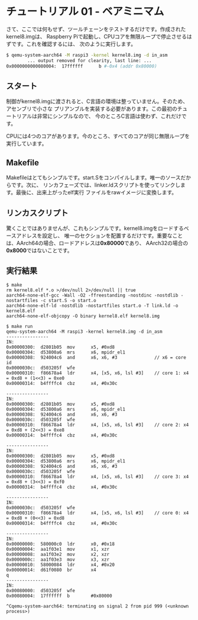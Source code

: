 # チュートリアル 01 - ベアミニマム

さて、ここでは何もせず、ツールチェーンをテストするだけです。作成されたkernel8.imgは、
Raspberry Piで起動し、CPUコアを無限ループで停止させるはずです。これを確認するには、
次のように実行します。

```sh
$ qemu-system-aarch64 -M raspi3 -kernel kernel8.img -d in_asm
        ... output removed for clearity, last line: ...
0x0000000000080004:  17ffffff      b #-0x4 (addr 0x80000)
```

## スタート

制御がkernel8.imgに渡されると、C言語の環境は整っていません。そのため、アセンブリで小さな
プリアンブルを実装する必要があります。この最初のチュートリアルは非常にシンプルなので、
今のところC言語は使わず、これだけです。

CPUには4つのコアがあります。今のところ、すべてのコアが同じ無限ループを実行しています。

## Makefile

Makefileはとてもシンプルです。start.Sをコンパイルします。唯一のソースだからです。次に、
リンカフェーズでは、linker.ldスクリプトを使ってリンクします。最後に、出来上がったelf実行
ファイルをrawイメージに変換します。

## リンカスクリプト

驚くことではありませんが、これもシンプルです。kernel8.imgをロードするベースアドレスを設定し、
唯一のセクションを配置するだけです。重要なことは、AArch64の場合、ロードアドレスは**0x80000**であり、
AArch32の場合の**0x8000**ではないことです。

## 実行結果

```
$ make
rm kernel8.elf *.o >/dev/null 2>/dev/null || true
aarch64-none-elf-gcc -Wall -O2 -ffreestanding -nostdinc -nostdlib -nostartfiles -c start.S -o start.o
aarch64-none-elf-ld -nostdlib -nostartfiles start.o -T link.ld -o kernel8.elf
aarch64-none-elf-objcopy -O binary kernel8.elf kernel8.img

$ make run
qemu-system-aarch64 -M raspi3 -kernel kernel8.img -d in_asm
----------------
IN:
0x00000300:  d2801b05  mov      x5, #0xd8
0x00000304:  d53800a6  mrs      x6, mpidr_el1
0x00000308:  924004c6  and      x6, x6, #3              // x6 = core id
0x0000030c:  d503205f  wfe
0x00000310:  f86678a4  ldr      x4, [x5, x6, lsl #3]    // core 1: x4 = 0xd8 + (1<<3) = 0xe0
0x00000314:  b4ffffc4  cbz      x4, #0x30c

----------------
IN:
0x00000300:  d2801b05  mov      x5, #0xd8
0x00000304:  d53800a6  mrs      x6, mpidr_el1
0x00000308:  924004c6  and      x6, x6, #3
0x0000030c:  d503205f  wfe
0x00000310:  f86678a4  ldr      x4, [x5, x6, lsl #3]    // core 2: x4 = 0xd8 + (2<<3) = 0xe8
0x00000314:  b4ffffc4  cbz      x4, #0x30c

----------------
IN:
0x00000300:  d2801b05  mov      x5, #0xd8
0x00000304:  d53800a6  mrs      x6, mpidr_el1
0x00000308:  924004c6  and      x6, x6, #3
0x0000030c:  d503205f  wfe
0x00000310:  f86678a4  ldr      x4, [x5, x6, lsl #3]    // core 3: x4 = 0xd8 + (3<<3) = 0xf0
0x00000314:  b4ffffc4  cbz      x4, #0x30c

----------------
IN:
0x0000030c:  d503205f  wfe
0x00000310:  f86678a4  ldr      x4, [x5, x6, lsl #3]    // core 0: x4 = 0xd8 + (0<<3) = 0xd8
0x00000314:  b4ffffc4  cbz      x4, #0x30c

----------------
IN:
0x00000000:  580000c0  ldr      x0, #0x18
0x00000004:  aa1f03e1  mov      x1, xzr
0x00000008:  aa1f03e2  mov      x2, xzr
0x0000000c:  aa1f03e3  mov      x3, xzr
0x00000010:  58000084  ldr      x4, #0x20
0x00000014:  d61f0080  br       x4
q
----------------
IN:
0x00080000:  d503205f  wfe
0x00080004:  17ffffff  b        #0x80000

^Cqemu-system-aarch64: terminating on signal 2 from pid 999 (<unknown process>)
```
